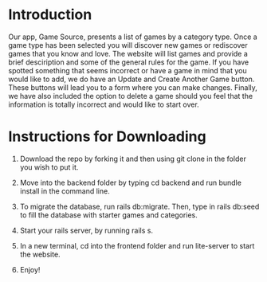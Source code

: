 # Introduction #

Our app, Game Source, presents a list of games by a category type. Once a game type has been selected you will discover new games or rediscover games that you know and love. The website will list games and provide a brief desciription and some of the general rules for the game. If you have spotted something that seems incorrect or have a game in mind that you would like to add, we do have an Update and Create Another Game button. These buttons will lead you to a form where you can make changes. Finally, we have also included the option to delete a game should you feel that the information is totally incorrect and would like to start over.

# Instructions for Downloading #

1. Download the repo by forking it and then using git clone in the folder you wish to put it. 

2. Move into the backend folder by typing cd backend and run bundle install in the command line. 

3. To migrate the database, run rails db:migrate. Then, type in rails db:seed to fill the database with starter games and categories. 

4. Start your rails server, by running rails s. 

5. In a new terminal, cd into the frontend folder and run lite-server to start the website. 

6. Enjoy!
